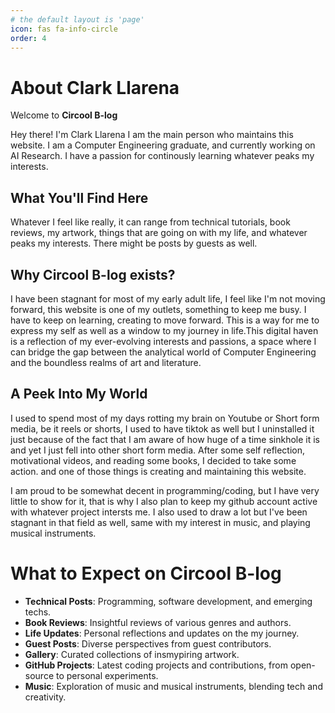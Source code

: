 ```yaml
---
# the default layout is 'page'
icon: fas fa-info-circle
order: 4
---
```


# About Clark Llarena

Welcome to **Circool B-log**

Hey there! I'm Clark Llarena I am the main person who maintains this website. I am a Computer Engineering graduate, and currently working on AI Research. I have a passion for continously learning whatever peaks my interests.

## What You'll Find Here

Whatever I feel like really, it can range from technical tutorials, book reviews, my artwork, things that are going on with my life, and whatever peaks my interests. There might be posts by guests as well.

## Why Circool B-log exists?

I have been stagnant for most of my early adult life, I feel like I'm not moving forward, this website is one of my outlets, something to keep me busy. I have to keep on learning, creating to move forward. This is a way for me to express my self as well as a window to my journey in life.This digital haven is a reflection of my ever-evolving interests and passions, a space where I can bridge the gap between the analytical world of Computer Engineering and the boundless realms of art and literature.


## A Peek Into My World

I used to spend most of my days rotting my brain on Youtube or Short form media, be it reels or shorts, I used to have tiktok as well but I uninstalled it just because of the fact that I am aware of how huge of a time sinkhole it is and yet I just fell into other short form media. After some self reflection, motivational videos, and reading some books, I decided to take some action. and one of those things is creating and maintaining this website.

I am proud to be somewhat decent in programming/coding, but I have very little to show for it, that is why I also plan to keep my github account active with whatever project intersts me. I also used to draw a lot but I've been stagnant in that field as well, same with my interest in music, and playing musical instruments. 

# What to Expect on Circool B-log

- **Technical Posts**: Programming, software development, and emerging techs.
- **Book Reviews**: Insightful reviews of various genres and authors.
- **Life Updates**: Personal reflections and updates on the my journey.
- **Guest Posts**: Diverse perspectives from guest contributors.
- **Gallery**: Curated collections of insmypiring artwork.
- **GitHub Projects**: Latest coding projects and contributions, from open-source to personal experiments.
- **Music**: Exploration of music and musical instruments, blending tech and creativity.
